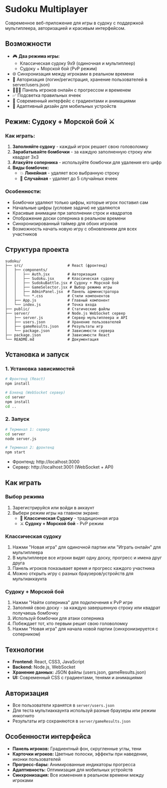 # Sudoku Multiplayer

Современное веб-приложение для игры в судоку с поддержкой мультиплеера, авторизацией и красивым интерфейсом.

## Возможности

- 🎮 **Два режима игры:**
  - Классическая судоку 9x9 (одиночная и мультиплеер)
  - Судоку + Морской бой (PvP режим)
- 🌐 Синхронизация между игроками в реальном времени
- 👤 Авторизация (логин/регистрация, хранение пользователей в server/users.json)
- 🧑‍🤝‍🧑 Панель игроков онлайн с прогрессом и временем
- ✅ Подсветка правильных ячеек
- 🎨 Современный интерфейс с градиентами и анимациями
- 📱 Адаптивный дизайн для мобильных устройств

## Режим: Судоку + Морской бой ⚔️

### Как играть:
1. **Заполняйте судоку** - каждый игрок решает свою головоломку
2. **Зарабатывайте бомбочки** - за каждую заполненную строку или квадрат 3x3
3. **Атакуйте соперника** - используйте бомбочки для удаления его цифр
4. **Виды бомбочек:**
   - 💥 **Линейная** - удаляет всю выбранную строку
   - 🎲 **Случайная** - удаляет до 5 случайных ячеек

### Особенности:
- Бомбочки удаляют только цифры, которые игрок поставил сам
- Начальные цифры (условие задачи) не удаляются
- Красивые анимации при заполнении строк и квадратов
- Отображение доски соперника в реальном времени
- Синхронизированный таймер для обоих игроков
- Возможность начать новую игру с обновлением для всех участников

## Структура проекта

```
sudoku/
├── src/                    # React (фронтенд)
│   ├── components/
│   │   ├── Auth.jsx        # Авторизация
│   │   ├── Sudoku.jsx      # Классическая судоку
│   │   ├── SudokuBattle.jsx # Судоку + Морской бой
│   │   ├── GameSelector.jsx # Выбор режима игры
│   │   ├── AdminPanel.jsx  # Панель администратора
│   │   └── *.css           # Стили компонентов
│   ├── App.js              # Главный компонент
│   └── index.js            # Точка входа
├── public/                 # Статические файлы
├── server/                 # Node.js WebSocket сервер
│   ├── server.js           # Сервер мультиплеера и API
│   ├── users.json          # Хранение пользователей
│   ├── gameResults.json    # Результаты игр
│   └── package.json        # Зависимости сервера
├── package.json            # Зависимости React
└── README.md               # Документация
```

## Установка и запуск

### 1. Установка зависимостей

```bash
# Фронтенд (React)
npm install

# Бэкенд (WebSocket сервер)
cd server
npm install
cd ..
```

### 2. Запуск

```bash
# Терминал 1: сервер
cd server
node server.js

# Терминал 2: фронтенд
npm start
```

- Фронтенд: http://localhost:3000
- Сервер: http://localhost:3001 (WebSocket + API)

## Как играть

### Выбор режима
1. Зарегистрируйся или войди в аккаунт
2. Выбери режим игры на главном экране:
   - 🧩 **Классическая Судоку** - традиционная игра
   - ⚔️ **Судоку + Морской бой** - PvP режим

### Классическая судоку
1. Нажми "Новая игра" для одиночной партии или "Играть онлайн" для мультиплеера
2. В мультиплеере все игроки видят одну доску, прогресс и имена друг друга
3. Панель игроков показывает время и прогресс каждого участника
4. Можно открыть игру с разных браузеров/устройств для мультиаккаунта

### Судоку + Морской бой
1. Нажми "Найти соперника" для подключения к PvP игре
2. Заполняй свою доску - за каждую завершенную строку или квадрат получаешь бомбочку
3. Используй бомбочки для атаки соперника
4. Побеждает тот, кто первым решит свою головоломку
5. Нажми "Новая игра" для начала новой партии (синхронизируется с соперником)

## Технологии

- **Frontend:** React, CSS3, JavaScript
- **Backend:** Node.js, WebSocket
- **Хранение данных:** JSON файлы (users.json, gameResults.json)
- **UI:** Современный CSS с градиентами, тенями и анимациями

## Авторизация
- Все пользователи хранятся в `server/users.json`
- Для теста мультиаккаунта используй разные браузеры или режим инкогнито
- Результаты игр сохраняются в `server/gameResults.json`

## Особенности интерфейса

- **Панель игроков:** Градиентный фон, скругленные углы, тени
- **Карточки игроков:** Цветные полоски, эффекты при наведении, иконки пользователей
- **Прогресс-бары:** Анимированные индикаторы прогресса
- **Адаптивность:** Оптимизация для мобильных устройств
- **Синхронизация:** Все изменения в реальном времени между игроками
